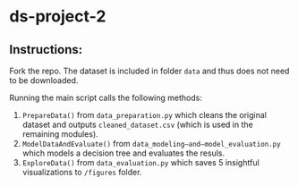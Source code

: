 # ds-project-2
## Instructions:
Fork the repo. The dataset is included in folder ```data``` and thus does not need to be downloaded.

Running the main script calls the following methods:
1. ```PrepareData()``` from ```data_preparation.py``` which cleans the original dataset and outputs ```cleaned_dataset.csv``` (which is used in the remaining modules).
2. ```ModelDataAndEvaluate()``` from ```data_modeling–and–model_evaluation.py``` which models a decision tree and evaluates the resuls.
3. ```ExploreData()``` from ```data_evaluation.py``` which saves 5 insightful visualizations to ```/figures``` folder.

<!--- 
Download the dataset here:
[https://www.kaggle.com/datasets/rishabchitloor/indian-water-quality-data-2021-2023]

Expected structure:
```
├── ds-project-2
│   ├── data
│   │   ├── Indian_water_data.csv
```
 -->

